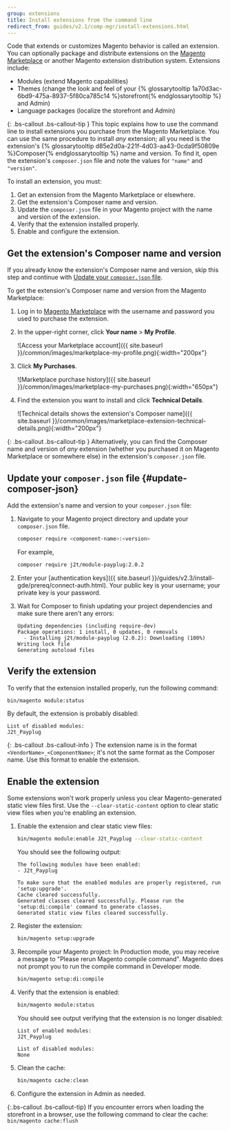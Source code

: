 ```yaml
---
group: extensions
title: Install extensions from the command line
redirect_from: guides/v2.1/comp-mgr/install-extensions.html
---
```


Code that extends or customizes Magento behavior is called an extension. You can optionally package and distribute extensions on the [Magento Marketplace](https://marketplace.magento.com) or another Magento extension distribution system. Extensions include:

- Modules (extend Magento capabilities)
- Themes (change the look and feel of your {% glossarytooltip 1a70d3ac-6bd9-475a-8937-5f80ca785c14 %}storefront{% endglossarytooltip %} and Admin)
- Language packages (localize the storefront and Admin)

{: .bs-callout .bs-callout-tip }
This topic explains how to use the command line to install extensions you purchase from the Magento Marketplace. You can use the same procedure to install _any_ extension; all you need is the extension's {% glossarytooltip d85e2d0a-221f-4d03-aa43-0cda9f50809e %}Composer{% endglossarytooltip %} name and version. To find it, open the extension's `composer.json` file and note the values for `"name"` and `"version"`.

To install an extension, you must:

1. Get an extension from the Magento Marketplace or elsewhere.
1. Get the extension's Composer name and version.
1. Update the `composer.json` file in your Magento project with the name and version of the extension.
1. Verify that the extension installed properly.
1. Enable and configure the extension.

## Get the extension's Composer name and version

If you already know the extension's Composer name and version, skip this step and continue with [Update your `composer.json` file](#update-composer-json).

To get the extension's Composer name and version from the Magento Marketplace:

1. Log in to [Magento Marketplace](https://marketplace.magento.com) with the username and password you used to purchase the extension.

1. In the upper-right corner, click **Your name** > **My Profile**.

    ![Access your Marketplace account]({{ site.baseurl }}/common/images/marketplace-my-profile.png){:width="200px"}

1. Click **My Purchases**.

    ![Marketplace purchase history]({{ site.baseurl }}/common/images/marketplace-my-purchases.png){:width="650px"}

1. Find the extension you want to install and click **Technical Details**.

    ![Technical details shows the extension's Composer name]({{ site.baseurl }}/common/images/marketplace-extension-technical-details.png){:width="200px"}

{: .bs-callout .bs-callout-tip }
Alternatively, you can find the Composer name and version of _any_ extension (whether you purchased it on Magento Marketplace or somewhere else) in the extension's `composer.json` file.

## Update your `composer.json` file {#update-composer-json}

Add the extension's name and version to your `composer.json` file:

1. Navigate to your Magento project directory and update your `composer.json` file.

    ```bash
    composer require <component-name>:<version>
    ```

    For example,

    ```bash
    composer require j2t/module-payplug:2.0.2
    ```

1. Enter your [authentication keys]({{ site.baseurl }}/guides/v2.3/install-gde/prereq/connect-auth.html). Your public key is your username; your private key is your password.

1. Wait for Composer to finish updating your project dependencies and make sure there aren't any errors:

    ```terminal
    Updating dependencies (including require-dev)
    Package operations: 1 install, 0 updates, 0 removals
      - Installing j2t/module-payplug (2.0.2): Downloading (100%)
    Writing lock file
    Generating autoload files
    ```

## Verify the extension

To verify that the extension installed properly, run the following command:

```bash
bin/magento module:status
```

By default, the extension is probably disabled:

  ```terminal
  List of disabled modules:
  J2t_Payplug
  ```

{: .bs-callout .bs-callout-info }
The extension name is in the format `<VendorName>_<ComponentName>`; it's not the same format as the Composer name. Use this format to enable the extension.

## Enable the extension

Some extensions won't work properly unless you clear Magento-generated static view files first. Use the `--clear-static-content` option to clear static view files when you're enabling an extension.

1. Enable the extension and clear static view files:

    ```bash
    bin/magento module:enable J2t_Payplug --clear-static-content
    ```

    You should see the following output:

    ```terminal
    The following modules have been enabled:
    - J2t_Payplug

    To make sure that the enabled modules are properly registered, run 'setup:upgrade'.
    Cache cleared successfully.
    Generated classes cleared successfully. Please run the 'setup:di:compile' command to generate classes.
    Generated static view files cleared successfully.
    ```

1. Register the extension:

    ```bash
    bin/magento setup:upgrade
    ```

1. Recompile your Magento project: In Production mode, you may receive a message to "Please rerun Magento compile command". Magento does not prompt you to run the compile command in Developer mode.

    ```bash
    bin/magento setup:di:compile
    ```

1. Verify that the extension is enabled:

    ```bash
    bin/magento module:status
    ```

    You should see output verifying that the extension is no longer disabled:

    ```terminal
    List of enabled modules:
    J2t_Payplug

    List of disabled modules:
    None
    ```

1. Clean the cache:

   ```bash
   bin/magento cache:clean
   ```

1. Configure the extension in Admin as needed.

{:.bs-callout .bs-callout-tip}
If you encounter errors when loading the storefront in a browser, use the following command to clear the cache:
<br/>
`bin/magento cache:flush`
